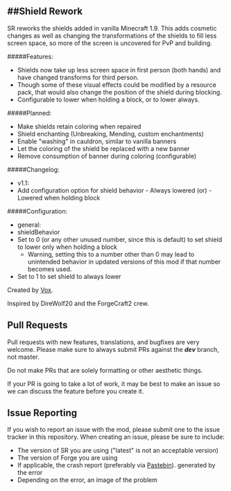 ##Shield Rework
-------------------------

SR reworks the shields added in vanilla Minecraft 1.9. This adds cosmetic changes as well as changing the transformations of the shields to fill less screen space, so more of the screen is uncovered for PvP and building.

#####Features:
 - Shields now take up less screen space in first person (both hands) and have changed transforms for third person.
  - Though some of these visual effects could be modified by a resource pack, that would also change the position of the shield during blocking.
  - Configurable to lower when holding a block, or to lower always.

#####Planned:
 - Make shields retain coloring when repaired
 - Shield enchanting (Unbreaking, Mending, custom enchantments)
 - Enable "washing" in cauldron, similar to vanilla banners
 - Let the coloring of the shield be replaced with a new banner
 - Remove consumption of banner during coloring (configurable)

#####Changelog:
  - v1.1:
   - Add configuration option for shield behavior
    - Always lowered (or)
    - Lowered when holding block

#####Configuration:
 - general:
  - shieldBehavior
   - Set to 0 (or any other unused number, since this is default) to set shield to lower only when holding a block
       - Warning, setting this to a number other than 0 may lead to unintended behavior in updated versions of this mod if that number becomes used.
   - Set to 1 to set shield to always lower

Created by [Vox](http://github.com/WardBenjamin).

Inspired by DireWolf20 and the ForgeCraft2 crew.

Pull Requests
---------------

Pull requests with new features, translations, and bugfixes are very welcome. Please make sure to always submit PRs against the ***dev*** branch, not master.

Do not make PRs that are solely formatting or other aesthetic things.

If your PR is going to take a lot of work, it may be best to make an issue so we can discuss the feature before you create it.

Issue Reporting
----------------
If you wish to report an issue with the mod, please submit one to the issue tracker in this repository.  When creating an
issue, please be sure to include:

- The version of SR you are using ("latest" is not an acceptable version)
- The version of Forge you are using
- If applicable, the crash report (preferably via [Pastebin](http://pastebin.com/)). generated by the error
- Depending on the error, an image of the problem
